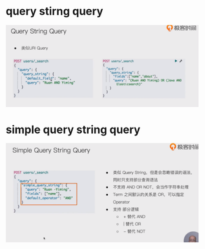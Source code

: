 # query stirng query

![image-20221029113149782](img/image-20221029113149782.png)

# simple query string query

![image-20221029113202034](img/image-20221029113202034.png)